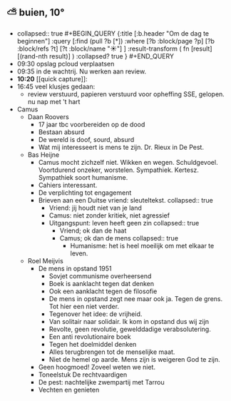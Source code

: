 ## ⛅ buien, 10°
- collapsed:: true
  #+BEGIN_QUERY 
  {:title [:b.header "Om de dag te beginnen"]
   :query [:find (pull ?b [*])
     :where 
       [?b :block/page ?p]
       [?b :block/refs ?t]
       [?t :block/name "☀️"]
   ]
   :result-transform ( fn [result] [(rand-nth result)] )
   :collapsed? true
  }
  #+END_QUERY
- 09:30 opslag pcloud verplaatsen
- 09:35 in de wachtrij. Nu werken aan review.
- **10:20** [[quick capture]]:
- 16:45 veel klusjes gedaan:
	- review verstuurd, papieren verstuurd voor opheffing SSE, gelopen. nu nap met 't hart
- Camus
	- Daan Roovers
		- 17 jaar tbc voorbereiden op de dood
		- Bestaan absurd
		- De wereld is doof, sourd, absurd
		- Wat mij interesseert is mens te zijn. Dr. Rieux in De Pest.
	- Bas Heijne
		- Camus mocht zichzelf niet. Wikken en wegen. Schuldgevoel. Voortdurend onzeker, worstelen. Sympathiek. Kertesz. Sympathiek soort humanisme.
		- Cahiers interessant.
		- De verplichting tot engagement
		- Brieven aan een Duitse vriend: sleuteltekst.
		  collapsed:: true
			- Vriend: jij houdt niet van je land
			- Camus: niet zonder kritiek, niet agressief
			- Uitgangspunt: leven heeft geen zin
			  collapsed:: true
				- Vriend; ok dan de haat
				- Camus; ok dan de mens
				  collapsed:: true
					- Humanisme: het is heel moeilijk om met elkaar te leven.
	- Roel Meijvis
		- De mens in opstand 1951
			- Sovjet communisme overheersend
			- Boek is aanklacht tegen dat denken
			- Ook een aanklacht tegen de filosofie
			- De mens in opstand zegt nee maar ook ja. Tegen de grens. Tot hier een niet verder.
			- Tegenover het idee: de vrijheid.
			- Van solitair naar solidair. Ik kom in opstand dus wij zijn
			- Revolte, geen revolutie, gewelddadige verabsolutering.
			- Een anti revolutionaire boek
			- Tegen het doelmiddel denken
			- Alles terugbrengen tot de menselijke maat.
			- Niet de hemel op aarde. Mens zijn is weigeren God te zijn.
		- Geen hoogmoed! Zoveel weten we niet.
		- Toneelstuk De rechtvaardigen
		- De pest: nachtelijke zwempartij met Tarrou
		- Vechten en genieten